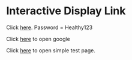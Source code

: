 # Interactive Display Link

Click [here](https://nimble-pika-1d7cca.netlify.app/). Password = Healthy123

Click [here](https://www.google.com/) to open google

Click [here](https://esosaoh.github.io/lid/simple-test-page.html) to open simple test page.
